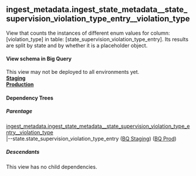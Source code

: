 ## ingest_metadata.ingest_state_metadata__state_supervision_violation_type_entry__violation_type
View that counts the instances of
 different enum values for column: [violation_type] in table: [state_supervision_violation_type_entry]. Its results are
  split by state and by whether it is a placeholder object.

#### View schema in Big Query
This view may not be deployed to all environments yet.<br/>
[**Staging**](https://console.cloud.google.com/bigquery?pli=1&p=recidiviz-staging&page=table&project=recidiviz-staging&d=ingest_metadata&t=ingest_state_metadata__state_supervision_violation_type_entry__violation_type)
<br/>
[**Production**](https://console.cloud.google.com/bigquery?pli=1&p=recidiviz-123&page=table&project=recidiviz-123&d=ingest_metadata&t=ingest_state_metadata__state_supervision_violation_type_entry__violation_type)
<br/>

#### Dependency Trees

##### Parentage
[ingest_metadata.ingest_state_metadata\__state_supervision_violation_type_entry\__violation_type](../ingest_metadata/ingest_state_metadata__state_supervision_violation_type_entry__violation_type.md) <br/>
|--state.state_supervision_violation_type_entry ([BQ Staging](https://console.cloud.google.com/bigquery?pli=1&p=recidiviz-staging&page=table&project=recidiviz-staging&d=state&t=state_supervision_violation_type_entry)) ([BQ Prod](https://console.cloud.google.com/bigquery?pli=1&p=recidiviz-123&page=table&project=recidiviz-123&d=state&t=state_supervision_violation_type_entry)) <br/>


##### Descendants
This view has no child dependencies.
